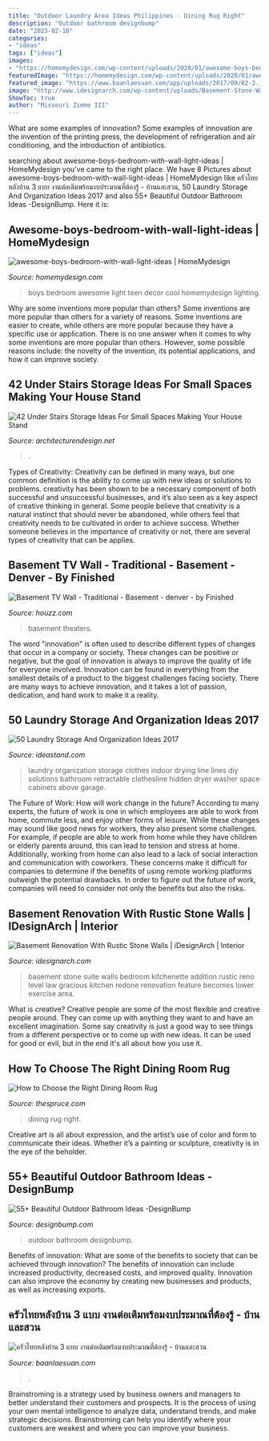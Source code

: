 ```yaml
---
title: "Outdoor Laundry Area Ideas Philippines - Dining Rug Right"
description: "Outdoor bathroom designbump"
date: "2023-02-10"
categories:
- "ideas"
tags: ["ideas"]
images:
- "https://homemydesign.com/wp-content/uploads/2020/01/awesome-boys-bedroom-with-wall-light-ideas.jpg"
featuredImage: "https://homemydesign.com/wp-content/uploads/2020/01/awesome-boys-bedroom-with-wall-light-ideas.jpg"
featured_image: "https://www.baanlaesuan.com/app/uploads/2017/09/02-2.jpg"
image: "http://www.idesignarch.com/wp-content/uploads/Basement-Stone-Walls_4.jpg"
ShowToc: true
author: "Missouri Zieme III"
---
```



What are some examples of innovation?
Some examples of innovation are the invention of the printing press, the development of refrigeration and air conditioning, and the introduction of antibiotics.

	

		
searching about awesome-boys-bedroom-with-wall-light-ideas | HomeMydesign you've came to the right place. We have 8 Pictures about awesome-boys-bedroom-with-wall-light-ideas | HomeMydesign like ครัวไทยหลังบ้าน 3 แบบ งานต่อเติมพร้อมงบประมาณที่ต้องรู้ - บ้านและสวน, 50 Laundry Storage And Organization Ideas 2017 and also 55+ Beautiful Outdoor Bathroom Ideas -DesignBump. Here it is:
		
    
## Awesome-boys-bedroom-with-wall-light-ideas | HomeMydesign

<img loading=lazy src="https://homemydesign.com/wp-content/uploads/2020/01/awesome-boys-bedroom-with-wall-light-ideas.jpg" onerror="this.onerror=null;this.src='https://tse2.mm.bing.net/th?id=OIP.RMffWo3igqsgwZ_EKwy7aAHaJ4&amp;pid=15.1';" alt="awesome-boys-bedroom-with-wall-light-ideas | HomeMydesign">

_Source: homemydesign.com_

>boys bedroom awesome light teen decor cool homemydesign lighting. 

	

Why are some inventions more popular than others?
Some inventions are more popular than others for a variety of reasons. Some inventions are easier to create, while others are more popular because they have a specific use or application. There is no one answer when it comes to why some inventions are more popular than others. However, some possible reasons include: the novelty of the invention, its potential applications, and how it can improve society.

    
## 42 Under Stairs Storage Ideas For Small Spaces Making Your House Stand

<img loading=lazy src="https://cdn.architecturendesign.net/wp-content/uploads/2014/10/storage-ideas-under-stairs-in-hallway5.jpg" onerror="this.onerror=null;this.src='https://tse3.mm.bing.net/th?id=OIP.-lmAt1zGf_5R7ZFOJsmIuwHaHa&amp;pid=15.1';" alt="42 Under Stairs Storage Ideas For Small Spaces Making Your House Stand">

_Source: architecturendesign.net_

>. 

	

Types of Creativity:
Creativity can be defined in many ways, but one common definition is the ability to come up with new ideas or solutions to problems. creativity has been shown to be a necessary component of both successful and unsuccessful businesses, and it’s also seen as a key aspect of creative thinking in general. Some people believe that creativity is a natural instinct that should never be abandoned, while others feel that creativity needs to be cultivated in order to achieve success. Whether someone believes in the importance of creativity or not, there are several types of creativity that can be applies.

    
## Basement TV Wall - Traditional - Basement - Denver - By Finished

<img loading=lazy src="http://st.houzz.com/simgs/f131e96c01523110_4-1014/traditional-basement.jpg" onerror="this.onerror=null;this.src='https://tse3.mm.bing.net/th?id=OIP.eb8E-HemE7ZJfri2ckEiwAHaFQ&amp;pid=15.1';" alt="Basement TV Wall - Traditional - Basement - denver - by Finished">

_Source: houzz.com_

>basement theaters. 

	

The word "innovation" is often used to describe different types of changes that occur in a company or society. These changes can be positive or negative, but the goal of innovation is always to improve the quality of life for everyone involved. Innovation can be found in everything from the smallest details of a product to the biggest challenges facing society. There are many ways to achieve innovation, and it takes a lot of passion, dedication, and hard work to make it a reality.

    
## 50 Laundry Storage And Organization Ideas 2017

<img loading=lazy src="http://ideastand.com/wp-content/uploads/2016/03/6-laundry-storage-and-organization-ideas.jpg" onerror="this.onerror=null;this.src='https://tse1.mm.bing.net/th?id=OIP.1VqkkaFaXEjAwG8O7ZIlxgHaJ4&amp;pid=15.1';" alt="50 Laundry Storage And Organization Ideas 2017">

_Source: ideastand.com_

>laundry organization storage clothes indoor drying line lines diy solutions bathroom retractable clothesline hidden dryer washer space cabinets above garage. 

	

The Future of Work: How will work change in the future?
According to many experts, the future of work is one in which employees are able to work from home, commute less, and enjoy other forms of leisure. While these changes may sound like good news for workers, they also present some challenges. For example, if people are able to work from home while they have children or elderly parents around, this can lead to tension and stress at home. Additionally, working from home can also lead to a lack of social interaction and communication with coworkers. These concerns make it difficult for companies to determine if the benefits of using remote working platforms outweigh the potential drawbacks. In order to figure out the future of work, companies will need to consider not only the benefits but also the risks.

    
## Basement Renovation With Rustic Stone Walls | IDesignArch | Interior

<img loading=lazy src="http://www.idesignarch.com/wp-content/uploads/Basement-Stone-Walls_4.jpg" onerror="this.onerror=null;this.src='https://tse2.mm.bing.net/th?id=OIP.yxYGQCvjcX9Of3IJ56ssqgHaEr&amp;pid=15.1';" alt="Basement Renovation With Rustic Stone Walls | iDesignArch | Interior">

_Source: idesignarch.com_

>basement stone suite walls bedroom kitchenette addition rustic reno level law gracious kitchen redone renovation feature becomes lower exercise area. 

	

What is creative?
Creative people are some of the most flexible and creative people around. They can come up with anything they want to and have an excellent imagination. Some say creativity is just a good way to see things from a different perspective or to come up with new ideas. It can be used for good or evil, but in the end it's all about how you use it.

    
## How To Choose The Right Dining Room Rug

<img loading=lazy src="https://fthmb.tqn.com/68hZjaJNjzM2ofhIEWAeECS_Rvo=/1280x854/filters:fill(auto,1)/dining-rug-88309882-resized-56a33d295f9b58b7d0d1113a.jpg" onerror="this.onerror=null;this.src='https://tse4.mm.bing.net/th?id=OIP.m6I4iCCwJibkXflRkAfnwwHaE8&amp;pid=15.1';" alt="How to Choose the Right Dining Room Rug">

_Source: thespruce.com_

>dining rug right. 

	

Creative art is all about expression, and the artist’s use of color and form to communicate their ideas. Whether it’s a painting or sculpture, creativity is in the eye of the beholder.

    
## 55+ Beautiful Outdoor Bathroom Ideas -DesignBump

<img loading=lazy src="https://cdn.designbump.com/wp-content/uploads/2016/02/outdoor-bathroom-designrulz-11.jpg" onerror="this.onerror=null;this.src='https://tse4.mm.bing.net/th?id=OIP.1duYXvZZndHuutsXx59RcgHaEK&amp;pid=15.1';" alt="55+ Beautiful Outdoor Bathroom Ideas -DesignBump">

_Source: designbump.com_

>outdoor bathroom designbump. 

	

Benefits of innovation: What are some of the benefits to society that can be achieved through innovation?
The benefits of innovation can include increased productivity, decreased costs, and improved quality. Innovation can also improve the economy by creating new businesses and products, as well as increasing exports.

    
## ครัวไทยหลังบ้าน 3 แบบ งานต่อเติมพร้อมงบประมาณที่ต้องรู้ - บ้านและสวน

<img loading=lazy src="https://www.baanlaesuan.com/app/uploads/2017/09/02-2.jpg" onerror="this.onerror=null;this.src='https://tse3.mm.bing.net/th?id=OIP.6KpZJOYzUD6NcRCjSv9dOAHaLH&amp;pid=15.1';" alt="ครัวไทยหลังบ้าน 3 แบบ งานต่อเติมพร้อมงบประมาณที่ต้องรู้ - บ้านและสวน">

_Source: baanlaesuan.com_

>. 

	

Brainstroming is a strategy used by business owners and managers to better understand their customers and prospects. It is the process of using your own mental intelligence to analyze data, understand trends, and make strategic decisions. Brainstroming can help you identify where your customers are weakest and where you can improve your business.

